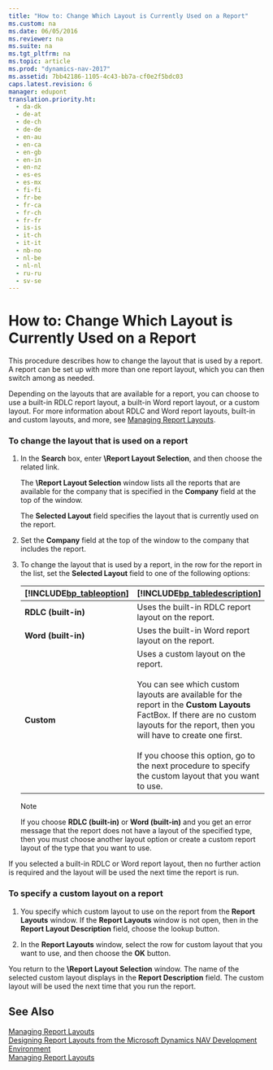 ```yaml
---
title: "How to: Change Which Layout is Currently Used on a Report"
ms.custom: na
ms.date: 06/05/2016
ms.reviewer: na
ms.suite: na
ms.tgt_pltfrm: na
ms.topic: article
ms.prod: "dynamics-nav-2017"
ms.assetid: 7bb42186-1105-4c43-bb7a-cf0e2f5bdc03
caps.latest.revision: 6
manager: edupont
translation.priority.ht:
  - da-dk
  - de-at
  - de-ch
  - de-de
  - en-au
  - en-ca
  - en-gb
  - en-in
  - en-nz
  - es-es
  - es-mx
  - fi-fi
  - fr-be
  - fr-ca
  - fr-ch
  - fr-fr
  - is-is
  - it-ch
  - it-it
  - nb-no
  - nl-be
  - nl-nl
  - ru-ru
  - sv-se
---
```

# How to: Change Which Layout is Currently Used on a Report
This procedure describes how to change the layout that is used by a report. A report can be set up with more than one report layout, which you can then switch among as needed.  

 Depending on the layouts that are available for a report, you can choose to use a built-in RDLC report layout, a built-in Word report layout, or a custom layout. For more information about RDLC and Word report layouts, built-in and custom layouts, and more, see [Managing Report Layouts](managing-report-layouts.md).  

### To change the layout that is used on a report  

1.  In the **Search** box, enter **\Report Layout Selection**, and then choose the related link.  

     The **\Report Layout Selection** window lists all the reports that are available for the company that is specified in the **Company** field at the top of the window.  

     The **Selected Layout** field specifies the layout that is currently used on the report.  

2.  Set the **Company** field at the top of the window to the company that includes the report.  

3.  To change the layout that is used by a report, in the row for the report in the list, set the **Selected Layout** field to one of the following options:  

    |[!INCLUDE[bp_tableoption](includes/bp_tableoption_md.md)]|[!INCLUDE[bp_tabledescription](includes/bp_tabledescription_md.md)]|  
    |----------------------------------|---------------------------------------|  
    |**RDLC \(built-in\)**|Uses the built-in RDLC report layout on the report.|  
    |**Word \(built-in\)**|Uses the built-in Word report layout on the report.|  
    |**Custom**|Uses a custom layout on the report.<br /><br /> You can see which custom layouts are available for the report in the **Custom Layouts** FactBox. If there are no custom layouts for the report, then you will have to create one first.<br /><br /> If you choose this option, go to the next procedure to specify the custom layout that you want to use.|  

    > [!NOTE]  
    >  If you choose **RDLC \(built-in\)** or **Word \(built-in\)** and you get an error message that the report does not have a layout of the specified type, then you must choose another layout option or create a custom report layout of the type that you want to use.  

 If you selected a built-in RDLC or Word report layout, then no further action is required and the layout will be used the next time the report is run.  

### To specify a custom layout on a report  

1.  You specify which custom layout to use on the report from the **Report Layouts** window. If the **Report Layouts** window is not open, then in the **Report Layout Description** field, choose the lookup button.  

2.  In the **Report Layouts** window, select the row for custom layout that you want to use, and then choose the **OK** button.  

 You return to the **\Report Layout Selection** window. The name of the selected custom layout displays in the **Report Description** field. The custom layout will be used the next time that you run the report.  

## See Also  
 [Managing Report Layouts](managing-report-layouts.md)   
 [Designing Report Layouts from the Microsoft Dynamics NAV Development Environment](Designing-Report-Layouts-from-the-Microsoft-Dynamics-NAV-Development-Environment.md)   
 [Managing Report Layouts](managing-report-layouts.md)   

